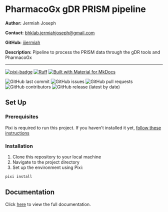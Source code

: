 # PharmacoGx gDR PRISM pipeline

**Author:** Jermiah Joseph

**Contact:** [bhklab.jermiahjoseph@gmail.com](mailto:bhklab.jermiahjoseph@gmail.com)

**GitHub:** [jjjermiah](https://github.com/jjjermiah)

**Description:** Pipeline to process the PRISM data through the gDR tools and PharmacoGx

--------------------------------------

[![pixi-badge](https://img.shields.io/endpoint?url=https://raw.githubusercontent.com/prefix-dev/pixi/main/assets/badge/v0.json&style=flat-square)](https://github.com/prefix-dev/pixi)
[![Ruff](https://img.shields.io/endpoint?url=https://raw.githubusercontent.com/astral-sh/ruff/main/assets/badge/v2.json&style=flat-square)](https://github.com/astral-sh/ruff)
[![Built with Material for MkDocs](https://img.shields.io/badge/mkdocs--material-gray?logo=materialformkdocs&style=flat-square)](https://github.com/squidfunk/mkdocs-material)

![GitHub last commit](https://img.shields.io/github/last-commit/BHKLAB-DataProcessing/pharmacogx-gdr-prism-pipeline?style=flat-square)
![GitHub issues](https://img.shields.io/github/issues/BHKLAB-DataProcessing/pharmacogx-gdr-prism-pipeline?style=flat-square)
![GitHub pull requests](https://img.shields.io/github/issues-pr/BHKLAB-DataProcessing/pharmacogx-gdr-prism-pipeline?style=flat-square)
![GitHub contributors](https://img.shields.io/github/contributors/BHKLAB-DataProcessing/pharmacogx-gdr-prism-pipeline?style=flat-square)
![GitHub release (latest by date)](https://img.shields.io/github/v/release/BHKLAB-DataProcessing/pharmacogx-gdr-prism-pipeline?style=flat-square)

## Set Up

### Prerequisites

Pixi is required to run this project.
If you haven't installed it yet, [follow these instructions](https://pixi.sh/latest/)

### Installation

1. Clone this repository to your local machine
2. Navigate to the project directory
3. Set up the environment using Pixi:

```bash
pixi install
```

## Documentation
Click [here](https://BHKLAB-DataProcessing.github.io/pharmacogx-gdr-prism-pipeline) to view the full documentation.
